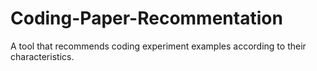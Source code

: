 # Coding-Paper-Recommentation
A tool that recommends coding experiment examples according to their characteristics.
